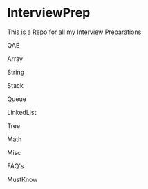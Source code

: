 # InterviewPrep

This is a Repo for all my Interview Preparations


QAE

Array

String

Stack

Queue

LinkedList

Tree

Math

Misc

FAQ's

MustKnow
